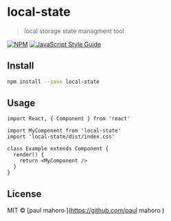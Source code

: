 # local-state

> local storage state managment tool

[![NPM](https://img.shields.io/npm/v/local-state.svg)](https://www.npmjs.com/package/local-state) [![JavaScript Style Guide](https://img.shields.io/badge/code_style-standard-brightgreen.svg)](https://standardjs.com)

## Install

```bash
npm install --save local-state
```

## Usage

```tsx
import React, { Component } from 'react'

import MyComponent from 'local-state'
import 'local-state/dist/index.css'

class Example extends Component {
  render() {
    return <MyComponent />
  }
}
```

## License

MIT © [paul mahoro ](https://github.com/paul mahoro )
